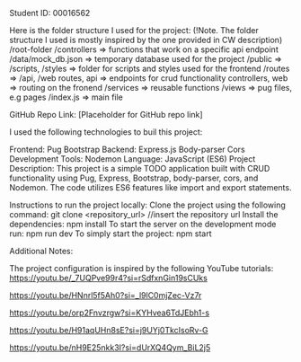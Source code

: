 Student ID: 00016562

Here is the folder structure I used for the project:
(!Note. The folder structure I used is mostly inspired by the one provided in CW description)
/root-folder
/controllers => functions that work on a specific api endpoint
/data/mock_db.json => temporary database used for the project
/public => /scripts, /styles => folder for scripts and styles used for the frontend
/routes => /api, /web routes, api => endpoints for crud functionality controllers, web => routing on the fronend
/services => reusable functions
/views => pug files, e.g pages
/index.js => main file

GitHub Repo Link: [Placeholder for GitHub repo link]


I used the following technologies to buil this project:

Frontend:
Pug
Bootstrap
Backend:
Express.js
Body-parser
Cors
Development Tools:
Nodemon
Language: JavaScript (ES6)
Project Description:
This project is a simple TODO application built with CRUD functionality using Pug, Express, Bootstrap, body-parser, cors, and Nodemon. The code utilizes ES6 features like import and export statements.

Instructions to run the project locally:
Clone the project using the following command:
git clone <repository_url> //insert the repository url
Install the dependencies:
npm install
To start the server on the development mode run:
npm run dev
To simply start the project:
npm start

Additional Notes:

The project configuration is inspired by the following YouTube tutorials:
https://youtu.be/_7UQPve99r4?si=rSdfxnGin19sCUks

https://youtu.be/HNnrl5f5Ah0?si=_l9lC0mjZec-Vz7r

https://youtu.be/orp2Fnvzrgw?si=KYHvea6TdJEbh1-s

https://youtu.be/H91aqUHn8sE?si=j9UYj0TkcIsoRv-G

https://youtu.be/nH9E25nkk3I?si=dUrXQ4Qym_BiL2j5
